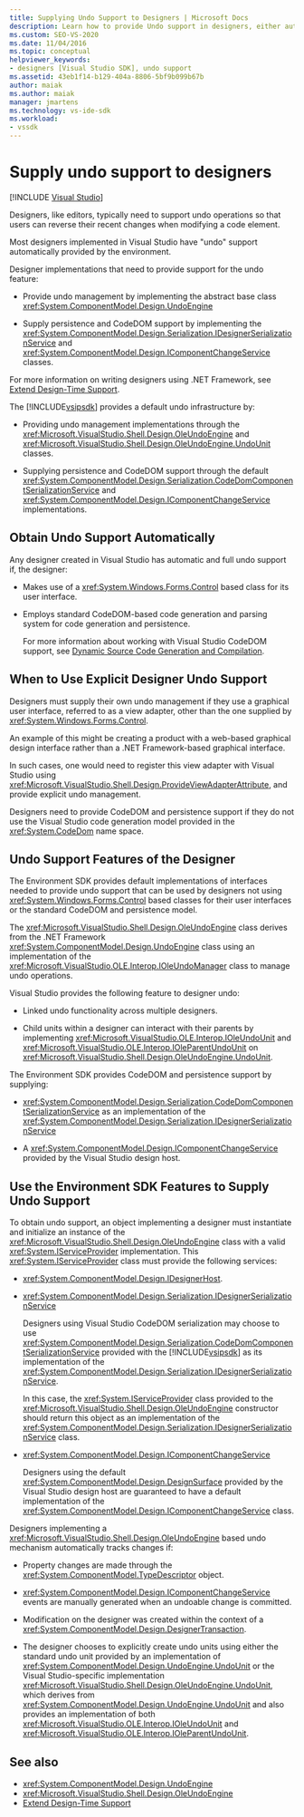 ```yaml
---
title: Supplying Undo Support to Designers | Microsoft Docs
description: Learn how to provide Undo support in designers, either automatically or by using features in the Visual Studio SDK.
ms.custom: SEO-VS-2020
ms.date: 11/04/2016
ms.topic: conceptual
helpviewer_keywords:
- designers [Visual Studio SDK], undo support
ms.assetid: 43eb1f14-b129-404a-8806-5bf9b099b67b
author: maiak
ms.author: maiak
manager: jmartens
ms.technology: vs-ide-sdk
ms.workload:
- vssdk
---
```

# Supply undo support to designers

 [!INCLUDE [Visual Studio](~/includes/applies-to-version/vs-windows-only.md)]

Designers, like editors, typically need to support undo operations so that users can reverse their recent changes when modifying a code element.

Most designers implemented in Visual Studio have "undo" support automatically provided by the environment.

Designer implementations that need to provide support for the undo feature:

- Provide undo management by implementing the abstract base class <xref:System.ComponentModel.Design.UndoEngine>

- Supply persistence and CodeDOM support by implementing the <xref:System.ComponentModel.Design.Serialization.IDesignerSerializationService> and  <xref:System.ComponentModel.Design.IComponentChangeService> classes.

For more information on writing designers using .NET Framework, see [Extend Design-Time Support](/previous-versions/37899azc(v=vs.140)).

The [!INCLUDE[vsipsdk](../extensibility/includes/vsipsdk_md.md)] provides a default undo infrastructure by:

- Providing undo management implementations through the <xref:Microsoft.VisualStudio.Shell.Design.OleUndoEngine> and <xref:Microsoft.VisualStudio.Shell.Design.OleUndoEngine.UndoUnit> classes.

- Supplying persistence and CodeDOM support through the default <xref:System.ComponentModel.Design.Serialization.CodeDomComponentSerializationService> and <xref:System.ComponentModel.Design.IComponentChangeService> implementations.

## Obtain Undo Support Automatically

Any designer created in Visual Studio has automatic and full undo support if, the designer:

- Makes use of a <xref:System.Windows.Forms.Control> based class for its user interface.

- Employs standard CodeDOM-based code generation and parsing system for code generation and persistence.

   For more information about working with Visual Studio CodeDOM support, see [Dynamic Source Code Generation and Compilation](/dotnet/framework/reflection-and-codedom/dynamic-source-code-generation-and-compilation).

## When to Use Explicit Designer Undo Support
 Designers must supply their own undo management if they use a graphical user interface, referred to as a view adapter, other than the one supplied by <xref:System.Windows.Forms.Control>.

 An example of this might be creating a product with a web-based graphical design interface rather than a .NET Framework-based graphical interface.

 In such cases, one would need to register this view adapter with Visual Studio using <xref:Microsoft.VisualStudio.Shell.Design.ProvideViewAdapterAttribute>, and provide explicit undo management.

 Designers need to provide CodeDOM and persistence support if they do not use the Visual Studio code generation model provided in the <xref:System.CodeDom> name space.

## Undo Support Features of the Designer
 The Environment SDK provides default implementations of interfaces needed to provide undo support that can be used by designers not using <xref:System.Windows.Forms.Control> based classes for their user interfaces or the standard CodeDOM and persistence model.

 The <xref:Microsoft.VisualStudio.Shell.Design.OleUndoEngine> class derives from the .NET Framework <xref:System.ComponentModel.Design.UndoEngine> class using an implementation of the <xref:Microsoft.VisualStudio.OLE.Interop.IOleUndoManager> class to manage undo operations.

 Visual Studio provides the following feature to designer undo:

- Linked undo functionality across multiple designers.

- Child units within a designer can interact with their parents by implementing <xref:Microsoft.VisualStudio.OLE.Interop.IOleUndoUnit> and <xref:Microsoft.VisualStudio.OLE.Interop.IOleParentUndoUnit> on <xref:Microsoft.VisualStudio.Shell.Design.OleUndoEngine.UndoUnit>.

The Environment SDK provides CodeDOM and persistence support by supplying:

- <xref:System.ComponentModel.Design.Serialization.CodeDomComponentSerializationService> as an implementation of the <xref:System.ComponentModel.Design.Serialization.IDesignerSerializationService>

- A <xref:System.ComponentModel.Design.IComponentChangeService> provided by the Visual Studio design host.

## Use the Environment SDK Features to Supply Undo Support

To obtain undo support, an object implementing a designer must instantiate and initialize an instance of the <xref:Microsoft.VisualStudio.Shell.Design.OleUndoEngine> class with a valid <xref:System.IServiceProvider> implementation. This <xref:System.IServiceProvider> class must provide the following services:

- <xref:System.ComponentModel.Design.IDesignerHost>.

- <xref:System.ComponentModel.Design.Serialization.IDesignerSerializationService>

   Designers using Visual Studio CodeDOM serialization may choose to use <xref:System.ComponentModel.Design.Serialization.CodeDomComponentSerializationService> provided with the [!INCLUDE[vsipsdk](../extensibility/includes/vsipsdk_md.md)] as its implementation of the <xref:System.ComponentModel.Design.Serialization.IDesignerSerializationService>.

   In this case, the <xref:System.IServiceProvider> class provided to the <xref:Microsoft.VisualStudio.Shell.Design.OleUndoEngine> constructor should return this object as an implementation of the <xref:System.ComponentModel.Design.Serialization.IDesignerSerializationService> class.

- <xref:System.ComponentModel.Design.IComponentChangeService>

   Designers using the default <xref:System.ComponentModel.Design.DesignSurface> provided by the Visual Studio design host are guaranteed to have a default implementation of the <xref:System.ComponentModel.Design.IComponentChangeService> class.

Designers implementing a <xref:Microsoft.VisualStudio.Shell.Design.OleUndoEngine> based undo mechanism automatically tracks changes if:

- Property changes are made through the <xref:System.ComponentModel.TypeDescriptor> object.

- <xref:System.ComponentModel.Design.IComponentChangeService> events are manually generated when an undoable change is committed.

- Modification on the designer was created within the context of a <xref:System.ComponentModel.Design.DesignerTransaction>.

- The designer chooses to explicitly create undo units using either the standard undo unit provided by an implementation of <xref:System.ComponentModel.Design.UndoEngine.UndoUnit> or the Visual Studio-specific implementation <xref:Microsoft.VisualStudio.Shell.Design.OleUndoEngine.UndoUnit>, which derives from <xref:System.ComponentModel.Design.UndoEngine.UndoUnit> and also provides an implementation of both <xref:Microsoft.VisualStudio.OLE.Interop.IOleUndoUnit> and <xref:Microsoft.VisualStudio.OLE.Interop.IOleParentUndoUnit>.

## See also

- <xref:System.ComponentModel.Design.UndoEngine>
- <xref:Microsoft.VisualStudio.Shell.Design.OleUndoEngine>
- [Extend Design-Time Support](/previous-versions/37899azc(v=vs.140))
